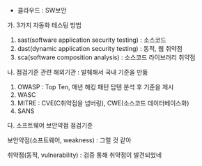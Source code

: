 * 클라우드 : SW보안



가. 3가지 자동화 테스팅 방법 

1. sast(software application security testing) : 소스코드
2. dast(dynamic application security testing) : 동적, 웹 취약점
3. sca(software composition analysis) : 소스코드 라이브러리 취약점

나. 점검기준 관련 해외기관 : 발췌해서 국내 기준을 만듦

1. OWASP : Top Ten, 매년 해킹 패턴 탑텐 분석 후 기준을 제시
2. WASC
3. MITRE : CVE(C취약점을 넘버링), CWE(소스코드 데이터베이스화)
4. SANS

다. 소프트웨어 보안약점 점검기준



보안약점(소프트웨어, weakness) :  그럴 것 같아

취약점(동적, vulnerability) : 검증 통해 취약점이 발견되었네 